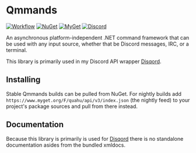 # Qmmands
[![Workflow](https://img.shields.io/github/workflow/status/quahu/Qmmands/Nightly%20Build/main?style=flat-square&label=Workflow&logo=github)](https://github.com/Quahu/Qmmands/actions/workflows/nightly.yml)
[![NuGet](https://img.shields.io/nuget/v/Qmmands.svg?style=flat-square&label=NuGet&logo=nuget&color=blue)](https://www.nuget.org/packages/Qmmands/)
[![MyGet](https://img.shields.io/myget/quahu/vpre/Qmmands.svg?style=flat-square&label=MyGet&logo=nuget&color=darkorchid)](https://www.myget.org/feed/quahu/package/nuget/Qmmands)
[![Discord](https://img.shields.io/discord/416256456505950215.svg?style=flat-square&label=Discord&logo=discord&color=738ADB)](https://discord.gg/eUMSXGZ)

An asynchronous platform-independent .NET command framework that can be used with any input source, whether that be Discord messages, IRC, or a terminal.

This library is primarily used in my Discord API wrapper [Disqord](https://github.com/Quahu/Disqord).

## Installing
Stable Qmmands builds can be pulled from NuGet.
For nightly builds add `https://www.myget.org/F/quahu/api/v3/index.json` (the nightly feed) to your project's package sources and pull from there instead.


## Documentation
Because this library is primarily is used for [Disqord](https://github.com/Quahu/Disqord) there is no standalone documentation asides from the bundled xmldocs.
